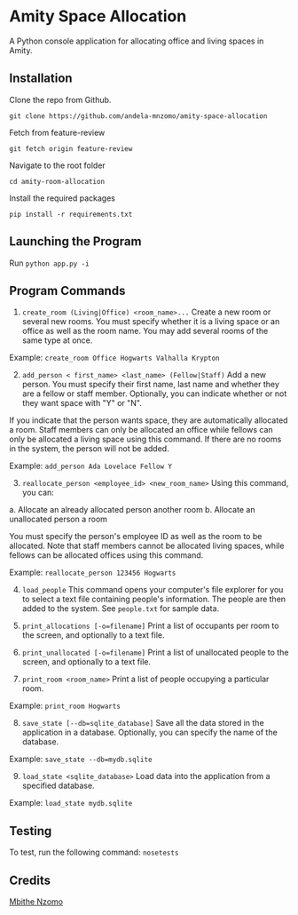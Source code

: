 # Amity Space Allocation
A Python console application for allocating office and living spaces in Amity.

## Installation
Clone the repo from Github.
```
git clone https://github.com/andela-mnzomo/amity-space-allocation
```

Fetch from feature-review
```
git fetch origin feature-review
```

Navigate to the root folder
```
cd amity-room-allocation
```

Install the required packages
```
pip install -r requirements.txt
```

## Launching the Program
Run ``` python app.py -i ```

## Program Commands
1. ```create_room (Living|Office) <room_name>...```
Create a new room or several new rooms. You must specify whether it is a living space or an office as well as the room name. You may add several rooms of the same type at once.

Example: ``` create_room Office Hogwarts Valhalla Krypton ```

2. ```add_person < first_name> <last_name> (Fellow|Staff)```
Add a new person. You must specify their first name, last name and whether they are a fellow or staff member. Optionally, you can indicate whether or not they want space with "Y" or "N".

If you indicate that the person wants space, they are automatically allocated a room. Staff members can only be allocated an office while fellows can only be allocated a living space using this command. If there are no rooms in the system, the person will not be added.

Example: ```add_person Ada Lovelace Fellow Y```

3. ```reallocate_person <employee_id> <new_room_name>```
Using this command, you can:

 a. Allocate an already allocated person another room
 b. Allocate an unallocated person a room

You must specify the person's employee ID as well as the room to be allocated. Note that staff members cannot be allocated living spaces, while fellows can be allocated offices using this command.

Example: ```reallocate_person 123456 Hogwarts```

4. ```load_people```
This command opens your computer's file explorer for you to select a text file containing people's information. The people are then added to the system. See ```people.txt``` for sample data.

5. ```print_allocations [-o=filename]```
Print a list of occupants per room to the screen, and optionally to a text file.

6. ```print_unallocated [-o=filename]```
Print a list of unallocated people to the screen, and optionally to a text file.

7. ```print_room <room_name>```
Print a list of people occupying a particular room.

Example: ```print_room Hogwarts```

8. ```save_state [--db=sqlite_database]```
Save all the data stored in the application in a database. Optionally, you can specify the name of the database.

Example: ```save_state --db=mydb.sqlite```

9. ```load_state <sqlite_database>```
Load data into the application from a specified database.

Example: ```load_state mydb.sqlite```

## Testing
To test, run the following command: ```nosetests```

## Credits

[Mbithe Nzomo](https://github.com/andela-mnzomo)
